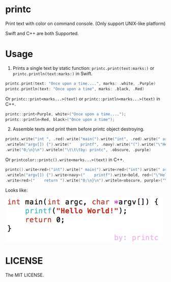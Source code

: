 # printc
Print text with color on command console. (Only support UNIX-like platform)

Swift and C++ are both Supported.

# Usage

1. Prints a single text by static function: `printc.print(text:marks:)` or `printc.println(text:marks:)` in Swift.

```swift
printc.print(text: "Once upon a time....", marks: .white, .Purple)
printc.println(text: "Once upon a time", marks: .black, .Red)
```
 Or `printc::print<marks...>(text)` or `printc::println<marks...>(text)` in C++.

```c++
printc::print<Purple, white>("Once upon a time....");
printc::println<Red, black>("Once upon a time");
```

2. Assemble texts and print them before printc object destroying.
```swift
printc.write("int ", .red).write("main(").write("int", .red).write(" argc, ").write("char ", .red).write("*", .purple)
.writeln("argv[]) {").write("    printf", .navy).write("(").write("\"Hello World!\"", .bold, .red).writeln(");").write("    return ", .red)
.write("0;\n}\n").writeln("\t\t\tby: printc", .obscure, .purple)
```
Or `printcolor::printc().write<marks...>(text)` in C++.

```c++
printc().write<red>("int").write(" main(").write<red>("int").write(" argc, ").write<red>("char ").write<purple>("*")
.writeln("argv[]) {").write<navy>("    printf").write<bold, red>("\"Hello World!\"").writeln(");")
.write<red>("    return ").write("0;\n}\n").writeln<obscure, purple>("\t\t\tby: printc");
```



Looks like:

![prints](img/prints.png)

# LICENSE

The MIT LICENSE.
